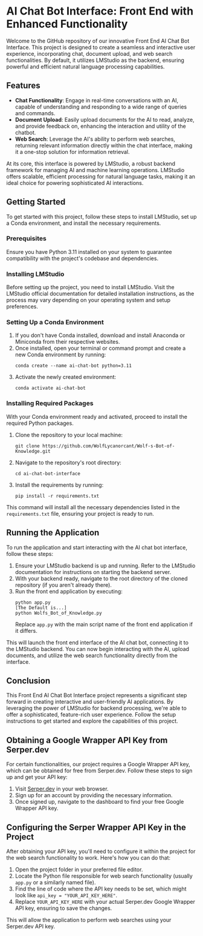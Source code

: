 
# AI Chat Bot Interface: Front End with Enhanced Functionality

Welcome to the GitHub repository of our innovative Front End AI Chat Bot Interface. This project is designed to create a seamless and interactive user experience, incorporating chat, document upload, and web search functionalities. By default, it utilizes LMStudio as the backend, ensuring powerful and efficient natural language processing capabilities.

## Features

- **Chat Functionality**: Engage in real-time conversations with an AI, capable of understanding and responding to a wide range of queries and commands.
- **Document Upload**: Easily upload documents for the AI to read, analyze, and provide feedback on, enhancing the interaction and utility of the chatbot.
- **Web Search**: Leverage the AI's ability to perform web searches, returning relevant information directly within the chat interface, making it a one-stop solution for information retrieval.

At its core, this interface is powered by LMStudio, a robust backend framework for managing AI and machine learning operations. LMStudio offers scalable, efficient processing for natural language tasks, making it an ideal choice for powering sophisticated AI interactions.

## Getting Started

To get started with this project, follow these steps to install LMStudio, set up a Conda environment, and install the necessary requirements.

### Prerequisites

Ensure you have Python 3.11 installed on your system to guarantee compatibility with the project's codebase and dependencies.

### Installing LMStudio

Before setting up the project, you need to install LMStudio. Visit the LMStudio official documentation for detailed installation instructions, as the process may vary depending on your operating system and setup preferences.

### Setting Up a Conda Environment

1. If you don't have Conda installed, download and install Anaconda or Miniconda from their respective websites.
2. Once installed, open your terminal or command prompt and create a new Conda environment by running:
   ```
   conda create --name ai-chat-bot python=3.11
   ```
3. Activate the newly created environment:
   ```
   conda activate ai-chat-bot
   ```

### Installing Required Packages

With your Conda environment ready and activated, proceed to install the required Python packages.

1. Clone the repository to your local machine:
   ```
   git clone https://github.com/WolfLycanorcant/Wolf-s-Bot-of-Knowledge.git
   ```
2. Navigate to the repository's root directory:
   ```
   cd ai-chat-bot-interface
   ```
3. Install the requirements by running:
   ```
   pip install -r requirements.txt
   ```

This command will install all the necessary dependencies listed in the `requirements.txt` file, ensuring your project is ready to run.

## Running the Application

To run the application and start interacting with the AI chat bot interface, follow these steps:

1. Ensure your LMStudio backend is up and running. Refer to the LMStudio documentation for instructions on starting the backend server.
2. With your backend ready, navigate to the root directory of the cloned repository (if you aren't already there).
3. Run the front end application by executing:
   ```
   python app.py
   [The Default is...]
   python Wolfs_Bot_of_Knowledge.py
   ```
   Replace `app.py` with the main script name of the front end application if it differs.

This will launch the front end interface of the AI chat bot, connecting it to the LMStudio backend. You can now begin interacting with the AI, upload documents, and utilize the web search functionality directly from the interface.

## Conclusion

This Front End AI Chat Bot Interface project represents a significant step forward in creating interactive and user-friendly AI applications. By leveraging the power of LMStudio for backend processing, we're able to offer a sophisticated, feature-rich user experience. Follow the setup instructions to get started and explore the capabilities of this project.

## Obtaining a Google Wrapper API Key from Serper.dev

For certain functionalities, our project requires a Google Wrapper API key, which can be obtained for free from Serper.dev. Follow these steps to sign up and get your API key:

1. Visit [Serper.dev](https://serper.dev) in your web browser.
2. Sign up for an account by providing the necessary information.
3. Once signed up, navigate to the dashboard to find your free Google Wrapper API key.

## Configuring the Serper Wrapper API Key in the Project

After obtaining your API key, you'll need to configure it within the project for the web search functionality to work. Here's how you can do that:

1. Open the project folder in your preferred file editor.
2. Locate the Python file responsible for web search functionality (usually `app.py` or a similarly named file).
3. Find the line of code where the API key needs to be set, which might look like `api_key = "YOUR_API_KEY_HERE"`.
4. Replace `YOUR_API_KEY_HERE` with your actual Serper.dev Google Wrapper API key, ensuring to save the changes.

This will allow the application to perform web searches using your Serper.dev API key.

